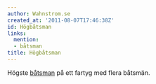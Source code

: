 ```yaml
---
author: Wahnstrom.se
created_at: '2011-08-07T17:46:38Z'
id: Högbåtsman
links:
  mention:
  - båtsman
title: Högbåtsman
---
```


Högste [båtsman] på ett fartyg med flera båtsmän.

  [båtsman]: båtsman